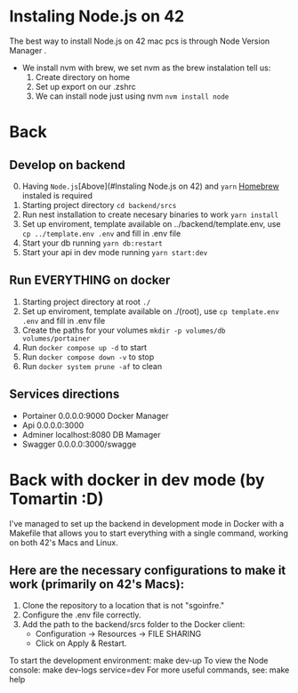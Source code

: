 # Instaling Node.js on 42
The best way to install Node.js on 42 mac pcs is through  Node Version Manager .

- We install nvm with brew, we set nvm as the brew instalation tell us:
    1. Create directory on home
    2. Set up export on our .zshrc 
    3. We can install node just using nvm `nvm install node`

# Back
## Develop on backend
0. Having `Node.js`[Above](#Instaling Node.js on 42) and `yarn` [Homebrew](https://brew.sh/) instaled is required
1. Starting project directory `cd backend/srcs`
2. Run nest installation to create necesary binaries to work `yarn install`
3. Set up enviroment, template available on ../backend/template.env, use `cp ../template.env .env` and fill in .env file
4. Start your db running `yarn db:restart`
5. Start your api in dev mode running `yarn start:dev`

## Run EVERYTHING on docker
1. Starting project directory at root `./`
2. Set up enviroment, template available on ./(root), use `cp template.env .env` and fill in .env file
3. Create the paths for your volumes `mkdir -p volumes/db volumes/portainer`
3. Run `docker compose up -d` to start 
4. Run `docker compose down -v` to stop
5. Run `docker system prune -af` to clean

## Services directions 
 - Portainer 0.0.0.0:9000 Docker Manager
 - Api 0.0.0.0:3000
 - Adminer localhost:8080 DB Mamager
 - Swagger 0.0.0.0:3000/swagge

 # Back with docker in dev mode (by Tomartin :D)
  I've managed to set up the backend in development mode in Docker with a 
  Makefile that allows you to start everything with a single command, 
  working on both 42's Macs and Linux. 

 ## Here are the necessary configurations to make it work (primarily on 42's Macs):
  1. Clone the repository to a location that is not "sgoinfre."
  2. Configure the .env file correctly.
  3. Add the path to the backend/srcs folder to the Docker client:
     - Configuration -> Resources -> FILE SHARING
     - Click on Apply & Restart.
  
  To start the development environment: make dev-up
  To view the Node console: make dev-logs service=dev
  For more useful commands, see: make help
 
